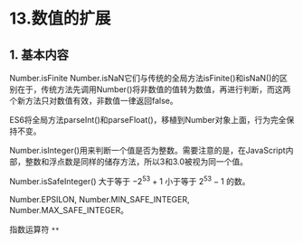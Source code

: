 #  13.数值的扩展

## 1. 基本内容  

Number.isFinite Number.isNaN它们与传统的全局方法isFinite()和isNaN()的区别在于，传统方法先调用Number()将非数值的值转为数值，再进行判断，而这两个新方法只对数值有效，非数值一律返回false。

ES6将全局方法parseInt()和parseFloat()，移植到Number对象上面，行为完全保持不变。  

Number.isInteger()用来判断一个值是否为整数。需要注意的是，在JavaScript内部，整数和浮点数是同样的储存方法，所以3和3.0被视为同一个值。  

Number.isSafeInteger() 大于等于 $-2^53 + 1$ 小于等于 $2^53 - 1$ 的数。  

Number.EPSILON, Number.MIN_SAFE_INTEGER, Number.MAX_SAFE_INTEGER。

指数运算符 `**`
